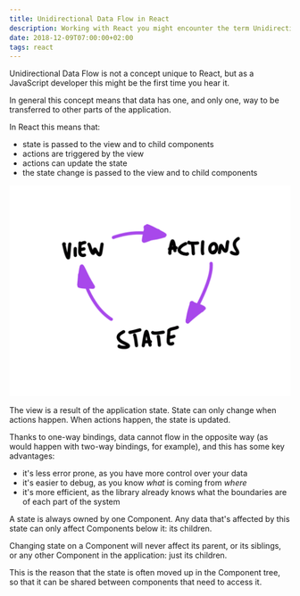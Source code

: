 ```yaml
---
title: Unidirectional Data Flow in React
description: Working with React you might encounter the term Unidirectional Data Flow. What does it mean?
date: 2018-12-09T07:00:00+02:00
tags: react
---
```


Unidirectional Data Flow is not a concept unique to React, but as a JavaScript developer this might be the first time you hear it.

In general this concept means that data has one, and only one, way to be transferred to other parts of the application.

In React this means that:

- state is passed to the view and to child components
- actions are triggered by the view
- actions can update the state
- the state change is passed to the view and to child components

![View-actions-state](view-actions-state.png)

The view is a result of the application state. State can only change when actions happen. When actions happen, the state is updated.

Thanks to one-way bindings, data cannot flow in the opposite way (as would happen with two-way bindings, for example), and this has some key advantages:

- it's less error prone, as you have more control over your data
- it's easier to debug, as you know _what_ is coming from _where_
- it's more efficient, as the library already knows what the boundaries are of each part of the system

A state is always owned by one Component. Any data that's affected by this state can only affect Components below it: its children.

Changing state on a Component will never affect its parent, or its siblings, or any other Component in the application: just its children.

This is the reason that the state is often moved up in the Component tree, so that it can be shared between components that need to access it.
